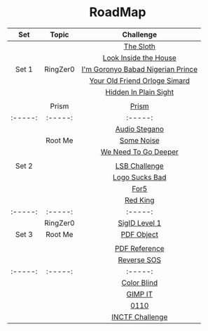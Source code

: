 <div align="center">

# RoadMap
|  Set  | Topic    | Challenge                                                                                                                                  |
| :-----: | :-: | :-: |
|       |          | [The Sloth](https://github.com/a3X3k/RoadMap/tree/main/Set%201/RingZer0/The%20Sloth/readme.md)                                                       |
|       |          | [Look Inside the House](https://github.com/a3X3k/RoadMap/tree/main/Set%201/RingZer0/Look%20Inside%20the%20House/readme.md)                           |
| Set 1 | RingZer0 | [I'm Goronyo Babad Nigerian Prince](https://github.com/a3X3k/RoadMap/tree/main/Set%201/RingZer0/I'm%20Goronyo%20Babad%20Nigerian%20prince/readme.md) |
|       |          | [Your Old Friend Orloge Simard](https://github.com/a3X3k/RoadMap/tree/main/Set%201/RingZer0/Your%20Old%20Friend%20Orloge%20Simard/readme.md)         |
|       |          | [Hidden In Plain Sight](https://github.com/a3X3k/RoadMap/tree/main/Set%201/RingZer0/Hidden%20In%20Plain%20Sight/readme.md)                           |
| | |
|       | Prism    | [Prism](https://github.com/a3X3k/RoadMap/blob/main/Set%201/Prism/README.md)  |         
| :-----: | :-----: | :-----: |    
|  |  | [Audio Stegano](https://github.com/a3X3k/RoadMap/blob/main/Set%202/Root%20Me/Audio%20Stegano/readme.md) |
|| Root Me | [Some Noise](https://github.com/a3X3k/RoadMap/blob/main/Set%202/Root%20Me/Some%20Noise/readme.md) |
|  |  | [We Need To Go Deeper](https://github.com/a3X3k/RoadMap/blob/main/Set%202/Root%20Me/We%20Need%20To%20Go%20Deeper/readme.md) |
| | |
| Set 2 |  | [LSB Challenge](https://github.com/a3X3k/RoadMap/blob/main/Set%202/LSB%20Challenge/readme.md) |
|  |  | [Logo Sucks Bad](https://github.com/a3X3k/RoadMap/blob/main/Set%202/Logo%20Sucks%20Bad/readme.md) |
|   |  | [For5](https://github.com/a3X3k/RoadMap/blob/main/Set%202/For5/readme.md) |
|  |  | [Red King](https://github.com/a3X3k/RoadMap/blob/main/Set%202/Red%20King/README.md) |
| :-----: | :-----: | :-----: | 
|  | RingZer0 | [SigID Level 1](https://github.com/a3X3k/RoadMap/blob/main/Set%203/Ringzer0/SigID%20Level%201/readme.md) |
| Set 3 | Root Me | [PDF Object](https://github.com/a3X3k/RoadMap/blob/main/Set%203/Rootme/PDF%20Object/readme.md) |
| | | |
| | | [PDF Reference](https://github.com/a3X3k/RoadMap/blob/main/Set%203/PDF/readme.md) |
| | | [Reverse SOS](https://github.com/a3X3k/RoadMap/blob/main/Set%203/Reverse%20SOS/README.md) |
| :-----: | :-----: | :-----: |
| | | [Color Blind](https://github.com/a3X3k/RoadMap/blob/main/Set%204/Color%20Blind/readme.md) |
| | | [GIMP IT]() |
| | | [0110]() |
| | | [INCTF Challenge]() |  
</div>
